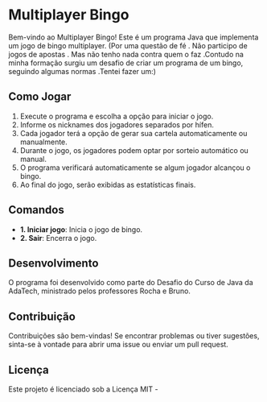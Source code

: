 # Multiplayer Bingo
Bem-vindo ao Multiplayer Bingo! Este é um programa Java que implementa um jogo de bingo multiplayer.
(Por uma questão de fé . Não participo de jogos de apostas . Mas não tenho nada contra quem o faz .Contudo na minha formação surgiu um desafio de criar um programa de um bingo, seguindo algumas normas .Tentei fazer um:)
## Como Jogar

1. Execute o programa e escolha a opção para iniciar o jogo.
2. Informe os nicknames dos jogadores separados por hífen.
3. Cada jogador terá a opção de gerar sua cartela automaticamente ou manualmente.
4. Durante o jogo, os jogadores podem optar por sorteio automático ou manual.
5. O programa verificará automaticamente se algum jogador alcançou o bingo.
6. Ao final do jogo, serão exibidas as estatísticas finais.

## Comandos

- **1. Iniciar jogo**: Inicia o jogo de bingo.
- **2. Sair**: Encerra o jogo.

## Desenvolvimento

O programa foi desenvolvido como parte do Desafio do Curso de Java da AdaTech, ministrado pelos professores Rocha e Bruno.

## Contribuição

Contribuições são bem-vindas! Se encontrar problemas ou tiver sugestões, sinta-se à vontade para abrir uma issue ou enviar um pull request.

## Licença

Este projeto é licenciado sob a Licença MIT - 
